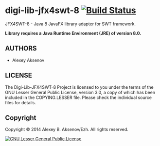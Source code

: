 digi-lib-jfx4swt-8 [![Build Status](https://travis-ci.org/ezh/digi-lib-jfx4swt-8.png?branch=master)](https://travis-ci.org/ezh/digi-lib-jfx4swt-8)
==================

JFX4SWT-8 - Java 8 JavaFX library adapter for SWT framework.

__Library requires a Java Runtime Environment (JRE) of version 8.0.__

AUTHORS
-------

* Alexey Aksenov

LICENSE
-------

The Digi-Lib-JFX4SWT-8 Project is licensed to you under the terms of
the GNU Lesser General Public License, version 3.0, a copy of which has been
included in the COPYING.LESSER file.
Please check the individual source files for details.

Copyright
---------

Copyright © 2014 Alexey B. Aksenov/Ezh. All rights reserved.

[![GNU Lesser General Public License](http://www.gnu.org/graphics/lgplv3-147x51.png)](http://www.gnu.org/licenses/lgpl.html)
